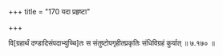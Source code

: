+++
title = "170 यदा प्रहृष्टा"

+++

वि[ग्रहार्थं दण्डादिसंपदाभ्युच्चि]तः स संतुष्टोपगृहीतप्रकृतिः संधिविग्रहं कुर्यात् ॥ ७.१७० ॥